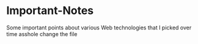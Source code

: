 # Important-Notes
Some important points about various Web technologies that I picked over time 
asshole change the file 
